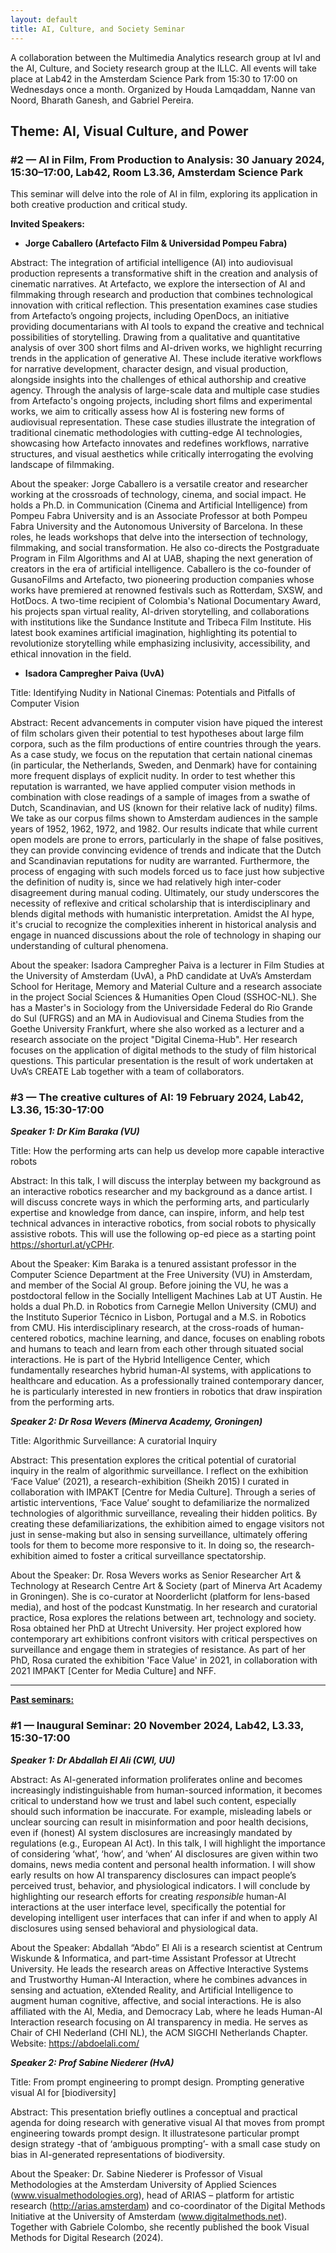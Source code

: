 ```yaml
---
layout: default
title: AI, Culture, and Society Seminar
---
```


A collaboration between the Multimedia Analytics research group at IvI and the AI, Culture, and Society research group at the ILLC. All events will take place at Lab42 in the Amsterdam Science Park from 15:30 to 17:00 on Wednesdays once a month. Organized by Houda Lamqaddam, Nanne van Noord, Bharath Ganesh, and Gabriel Pereira. 

## Theme: AI, Visual Culture, and Power

### #2 — AI in Film, From Production to Analysis: 30 January 2024, 15:30–17:00, Lab42, Room L3.36, Amsterdam Science Park

This seminar will delve into the role of AI in film, exploring its application in both creative production and critical study.

**Invited Speakers:**

- **Jorge Caballero (Artefacto Film & Universidad Pompeu Fabra)**

Abstract: The integration of artificial intelligence (AI) into audiovisual production represents a transformative shift in the creation and analysis of cinematic narratives. At Artefacto, we explore the intersection of AI and filmmaking through research and production that combines technological innovation with critical reflection. This presentation examines case studies from Artefacto’s ongoing projects, including OpenDocs, an initiative providing documentarians with AI tools to expand the creative and technical possibilities of storytelling. Drawing from a qualitative and quantitative analysis of over 300 short films and AI-driven works, we highlight recurring trends in the application of generative AI. These include iterative workflows for narrative development, character design, and visual production, alongside insights into the challenges of ethical authorship and creative agency. Through the analysis of large-scale data and multiple case studies from Artefacto's ongoing projects, including short films and experimental works, we aim to critically assess how AI is fostering new forms of audiovisual representation. These case studies illustrate the integration of traditional cinematic methodologies with cutting-edge AI technologies, showcasing how Artefacto innovates and redefines workflows, narrative structures, and visual aesthetics while critically interrogating the evolving landscape of filmmaking.

About the speaker: Jorge Caballero is a versatile creator and researcher working at the crossroads of technology, cinema, and social impact. He holds a Ph.D. in Communication (Cinema and Artificial Intelligence) from Pompeu Fabra University and is an Associate Professor at both Pompeu Fabra University and the Autonomous University of Barcelona. In these roles, he leads workshops that delve into the intersection of technology, filmmaking, and social transformation. He also co-directs the Postgraduate Program in Film Algorithms and AI at UAB, shaping the next generation of creators in the era of artificial intelligence. Caballero is the co-founder of GusanoFilms and Artefacto, two pioneering production companies whose works have premiered at renowned festivals such as Rotterdam, SXSW, and HotDocs. A two-time recipient of Colombia's National Documentary Award, his projects span virtual reality, AI-driven storytelling, and collaborations with institutions like the Sundance Institute and Tribeca Film Institute. His latest book examines artificial imagination, highlighting its potential to revolutionize storytelling while emphasizing inclusivity, accessibility, and ethical innovation in the field.

- **Isadora Campregher Paiva (UvA)**

Title: Identifying Nudity in National Cinemas: Potentials and Pitfalls of Computer Vision

Abstract: Recent advancements in computer vision have piqued the interest of film scholars given their potential to test hypotheses about large film corpora, such as the film productions of entire countries through the years. As a case study, we focus on the reputation that certain national cinemas (in particular, the Netherlands, Sweden, and Denmark) have for containing more frequent displays of explicit nudity. In order to test whether this reputation is warranted, we have applied computer vision methods in combination with close readings of a sample of images from a swathe of Dutch, Scandinavian, and US (known for their relative lack of nudity) films. We take as our corpus films shown to Amsterdam audiences in the sample years of 1952, 1962, 1972, and 1982. Our results indicate that while current open models are prone to errors, particularly in the shape of false positives, they can provide convincing evidence of trends and indicate that the Dutch and Scandinavian reputations for nudity are warranted. Furthermore, the process of engaging with such models forced us to face just how subjective the definition of nudity is, since we had relatively high inter-coder disagreement during manual coding. Ultimately, our study underscores the necessity of reflexive and critical scholarship that is interdisciplinary and blends digital methods with humanistic interpretation. Amidst the AI hype, it's crucial to recognize the complexities inherent in historical analysis and engage in nuanced discussions about the role of technology in shaping our understanding of cultural phenomena.

About the speaker: Isadora Campregher Paiva is a lecturer in Film Studies at the University of Amsterdam (UvA), a PhD candidate at UvA’s Amsterdam School for Heritage, Memory and Material Culture and a research associate in the project Social Sciences & Humanities Open Cloud (SSHOC-NL). She has a Master's in Sociology from the Universidade Federal do Rio Grande do Sul (UFRGS) and an MA in Audiovisual and Cinema Studies from the Goethe University Frankfurt, where she also worked as a lecturer and a research associate on the project "Digital Cinema-Hub". Her research focuses on the application of digital methods to the study of film historical questions. This particular presentation is the result of work undertaken at UvA’s CREATE Lab together with a team of collaborators.

### #3 — The creative cultures of AI: 19 February 2024, Lab42, L3.36, 15:30-17:00
***Speaker 1: Dr Kim Baraka (VU)***

Title: How the performing arts can help us develop more capable interactive robots

Abstract: In this talk, I will discuss the interplay between my background as an interactive robotics researcher and my background as a dance artist. I will discuss concrete ways in which the performing arts, and particularly expertise and knowledge from dance, can inspire, inform, and help test technical advances in interactive robotics, from social robots to physically assistive robots. This will use the following op-ed piece as a starting point https://shorturl.at/yCPHr.

About the Speaker: Kim Baraka is a tenured assistant professor in the Computer Science Department at the Free University (VU) in Amsterdam, and member of the Social AI group. Before joining the VU, he was a postdoctoral fellow in the Socially Intelligent Machines Lab at UT Austin. He holds a dual Ph.D. in Robotics from Carnegie Mellon University (CMU) and the Instituto Superior Técnico in Lisbon, Portugal and a M.S. in Robotics from CMU. His interdisciplinary research, at the cross-roads of human-centered robotics, machine learning, and dance, focuses on enabling robots and humans to teach and learn from each other through situated social interactions. He is part of the Hybrid Intelligence Center, which fundamentally researches hybrid human-AI systems, with applications to healthcare and education. As a professionally trained contemporary dancer, he is particularly interested in new frontiers in robotics that draw inspiration from the performing arts.

***Speaker 2: Dr Rosa Wevers (Minerva Academy, Groningen)***

Title: Algorithmic Surveillance: A curatorial Inquiry

Abstract: This presentation explores the critical potential of curatorial inquiry in the realm of algorithmic surveillance. I reflect on the exhibition ‘Face Value’ (2021), a research-exhibition (Sheikh 2015) I curated in collaboration with IMPAKT [Centre for Media Culture]. Through a series of artistic interventions, ‘Face Value’ sought to defamiliarize the normalized technologies of algorithmic surveillance, revealing their hidden politics. By creating these defamiliarizations, the exhibition aimed to engage visitors not just in sense-making but also in sensing surveillance, ultimately offering tools for them to become more responsive to it. In doing so, the research-exhibition aimed to foster a critical surveillance spectatorship.

About the Speaker: Dr. Rosa Wevers works as Senior Researcher Art & Technology at Research Centre Art & Society (part of Minerva Art Academy in Groningen). She is co-curator at Noorderlicht (platform for lens-based media), and host of the podcast Kunstmatig. In her research and curatorial practice, Rosa explores the relations between art, technology and society. Rosa obtained her PhD at Utrecht University. Her project explored how contemporary art exhibitions confront visitors with critical perspectives on surveillance and engage them in strategies of resistance. As part of her PhD, Rosa curated the exhibition 'Face Value' in 2021, in collaboration with 2021 IMPAKT [Center for Media Culture] and NFF.

---

**<u>Past seminars:</u>**

### #1 — Inaugural Seminar: 20 November 2024, Lab42, L3.33, 15:30-17:00

***Speaker 1: Dr Abdallah El Ali (CWI, UU)***

Abstract: As AI-generated information proliferates online and becomes increasingly indistinguishable from human-sourced information, it becomes critical to understand how we trust and label such content, especially should such information be inaccurate. For example, misleading labels or unclear sourcing can result in misinformation and poor health decisions, even if (honest) AI system disclosures are increasingly mandated by regulations (e.g., European AI Act). In this talk, I will highlight the importance of considering ‘what’, ‘how’, and ‘when’ AI disclosures are given within two domains, news media content and personal health information. I will show early results on how AI transparency disclosures can impact people’s perceived trust, behavior, and physiological indicators. I will conclude by highlighting our research efforts for creating *responsible* human-AI interactions at the user interface level, specifically the potential for developing intelligent user interfaces that can infer if and when to apply AI disclosures using sensed behavioral and physiological data.

About the Speaker: Abdallah “Abdo” El Ali is a research scientist at Centrum Wiskunde & Informatica, and part-time Assistant Professor at Utrecht University. He leads the research areas on Affective Interactive Systems and Trustworthy Human-AI Interaction, where he combines advances in sensing and actuation, eXtended Reality, and Artificial Intelligence to augment human cognitive, affective, and social interactions. He is also affiliated with the AI, Media, and Democracy Lab, where he leads Human-AI Interaction research focusing on AI transparency in media. He serves as Chair of CHI Nederland (CHI NL), the ACM SIGCHI Netherlands Chapter. Website: https://abdoelali.com/

***Speaker 2: Prof Sabine Niederer (HvA)***

Title: From prompt engineering to prompt design. Prompting generative visual AI for [biodiversity]

Abstract: This presentation briefly outlines a conceptual and practical agenda for doing research with generative visual AI that moves from prompt engineering towards prompt design. It illustratesone particular prompt design strategy -that of ‘ambiguous prompting’- with a small case study on bias in AI-generated representations of biodiversity.

About the Speaker: Dr. Sabine Niederer is Professor of Visual Methodologies at the Amsterdam University of Applied Sciences (www.visualmethodologies.org), head of ARIAS – platform for artistic research (http://arias.amsterdam) and co-coordinator of the Digital Methods Initiative at the University of Amsterdam (www.digitalmethods.net). Together with Gabriele Colombo, she recently published the book Visual Methods for Digital Research (2024).
